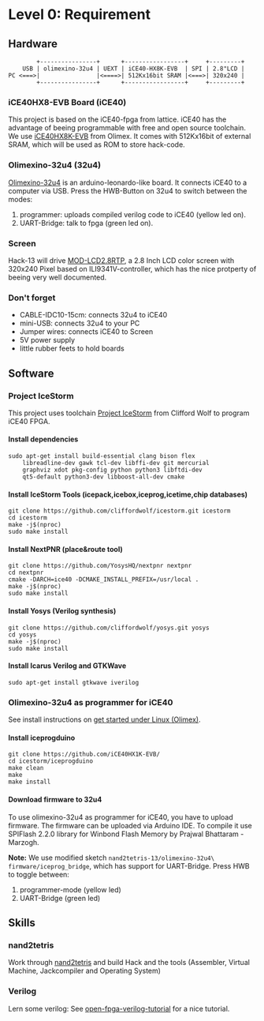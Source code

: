 # Level 0: Requirement
## Hardware

```
        +----------------+      +-----------------+     +---------+
    USB | olimexino-32u4 | UEXT | iCE40-HX8K-EVB  | SPI | 2.8"LCD |
PC <===>|                |<====>| 512Kx16bit SRAM |<===>| 320x240 |
        +----------------+      +-----------------+     +---------+
```

### iCE40HX8-EVB Board (iCE40)

This project is based on the iCE40-fpga from lattice. iCE40 has the advantage of beeing programmable with free and open source toolchain. We use [iCE40HX8K-EVB](https://www.olimex.com/Products/FPGA/iCE40/) from Olimex. It comes with 512Kx16bit of external SRAM, which will be used as ROM to store hack-code.


### Olimexino-32u4 (32u4)

[Olimexino-32u4](https://www.olimex.com/Products/Duino/AVR/OLIMEXINO-32U4/open-source-hardware) is an arduino-leonardo-like board. It connects iCE40 to a computer via USB. Press the HWB-Button on 32u4 to switch between the modes:
1. programmer: uploads compiled verilog code to iCE40 (yellow led on).
2. UART-Bridge: talk to fpga (green led on).

### Screen

Hack-13 will drive [MOD-LCD2.8RTP](https://www.olimex.com/Products/Modules/LCD/MOD-LCD2-8RTP), a 2.8 Inch LCD color screen with 320x240 Pixel based on ILI9341V-controller, which has the nice protperty of beeing very well documented.

### Don't forget
* CABLE-IDC10-15cm: connects 32u4 to iCE40
* mini-USB: connects 32u4 to your PC
* Jumper wires: connects iCE40 to Screen
* 5V power supply
* little rubber feets to hold boards

## Software
### Project IceStorm
This project uses toolchain [Project IceStorm](http://www.clifford.at/icestorm/) from Clifford Wolf to program iCE40 FPGA.
#### Install dependencies
```
sudo apt-get install build-essential clang bison flex
	libreadline-dev gawk tcl-dev libffi-dev git mercurial
	graphviz xdot pkg-config python python3 libftdi-dev
	qt5-default python3-dev libboost-all-dev cmake
```
#### Install IceStorm Tools (icepack,icebox,iceprog,icetime,chip databases)
```
git clone https://github.com/cliffordwolf/icestorm.git icestorm
cd icestorm
make -j$(nproc)
sudo make install
```

#### Install NextPNR (place&route tool)
```
git clone https://github.com/YosysHQ/nextpnr nextpnr
cd nextpnr
cmake -DARCH=ice40 -DCMAKE_INSTALL_PREFIX=/usr/local .
make -j$(nproc)
sudo make install
```
#### Install Yosys (Verilog synthesis)
```
git clone https://github.com/cliffordwolf/yosys.git yosys
cd yosys
make -j$(nproc)
sudo make install
```
#### Install Icarus Verilog and GTKWave
```
sudo apt-get install gtkwave iverilog
```
### Olimexino-32u4 as programmer for iCE40

See install instructions on [get started under Linux (Olimex)](https://www.olimex.com/wiki/ICE40HX1K-EVB#Get_started_under_Linux).
#### Install iceprogduino
```
git clone https://github.com/iCE40HX1K-EVB/ 
cd icestorm/iceprogduino
make clean
make
make install
```
#### Download firmware to 32u4
To use olimexino-32u4 as programmer for iCE40, you have to upload firmware.
The firmware can be uploaded via Arduino IDE. To compile it use SPIFlash 2.2.0 library for 
Winbond Flash Memory by Prajwal Bhattaram - Marzogh.

**Note:** We use modified sketch `nand2tetris-13/olimexino-32u4\ firmware/iceprog_bridge`, which has support for UART-Bridge. Press HWB to toggle between:
1. programmer-mode (yellow led)
2. UART-Bridge (green led)

## Skills
### nand2tetris
Work through [nand2tetris](https://nand2tetris.org) and build Hack and the tools (Assembler, Virtual Machine, Jackcompiler and Operating System)

### Verilog
Lern some verilog: See [open-fpga-verilog-tutorial](https://github.com/Obijuan/open-fpga-verilog-tutorial/) for a nice tutorial.
